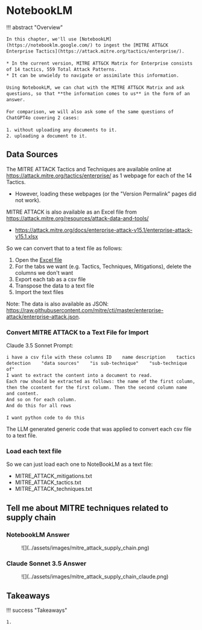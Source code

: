 # NotebookLM

!!! abstract "Overview"

    In this chapter, we'll use [NotebookLM](https://notebooklm.google.com/) to ingest the [MITRE ATT&CK Enterprise Tactics](https://attack.mitre.org/tactics/enterprise/). 

    * In the current version, MITRE ATT&CK Matrix for Enterprise consists of 14 tactics, 559 Total Attack Patterns. 
    * It can be unwieldy to navigate or assimilate this information. 

    Using NotebookLM, we can chat with the MITRE ATT&CK Matrix and ask questions, so that **the information comes to us** in the form of an answer. 

    For comparison, we will also ask some of the same questions of ChatGPT4o covering 2 cases:

    1. without uploading any documents to it.
    2. uploading a document to it.

## Data Sources

The MITRE ATTACK Tactics and Techniques are available online at https://attack.mitre.org/tactics/enterprise/ as 1 webpage for each of the 14 Tactics.

* However, loading these webpages (or the "Version Permalink" pages did not work).

MITRE ATTACK is also available as an Excel file from https://attack.mitre.org/resources/attack-data-and-tools/

 * https://attack.mitre.org/docs/enterprise-attack-v15.1/enterprise-attack-v15.1.xlsx

So we can convert that to a text file as follows:

1. Open the [Excel file](https://attack.mitre.org/docs/enterprise-attack-v15.1/enterprise-attack-v15.1.xlsx)
2. For the tabs we want (e.g. Tactics, Techniques, Mitigations), delete the columns we don't want 
3. Export each tab as a csv file
4. Transpose the data to a text file
5. Import the text files


Note: The data is also available as JSON: https://raw.githubusercontent.com/mitre/cti/master/enterprise-attack/enterprise-attack.json.


### Convert MITRE ATTACK to a Text File for Import

Claude 3.5 Sonnet Prompt:
```
i have a csv file with these columns ID    name description    tactics    detection    "data sources"    "is sub-technique"    "sub-technique of"
I want to extract the content into a document to read. 
Each row should be extracted as follows: the name of the first column, then the ccontent for the first column. Then the second column name and content.
And so on for each column.
And do this for all rows

I want python code to do this
```

The LLM generated generic code that was applied to convert each csv file to a text file.


### Load each text file
So we can just load each one to NoteBookLM as a text file:

* MITRE_ATTACK_mitigations.txt
* MITRE_ATTACK_tactics.txt
* MITRE_ATTACK_techniques.txt


## Tell me about MITRE techniques related to supply chain

### NotebookLM Answer

<figure markdown>
![](../assets/images/mitre_attack_supply_chain.png)
</figure>

### Claude Sonnet 3.5 Answer

<figure markdown>
![](../assets/images/mitre_attack_supply_chain_claude.png)
</figure>

## Takeaways
  
!!! success "Takeaways" 

    1. 
